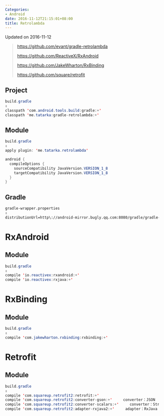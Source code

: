 ```yaml
---
Categories:
- Android
date: 2016-11-12T21:15:01+08:00
title: Retrolambda
---
```


<!--more-->

Updated on 2016-11-12

> https://github.com/evant/gradle-retrolambda
>
> https://github.com/ReactiveX/RxAndroid
>
> https://github.com/JakeWharton/RxBinding
>
> https://github.com/square/retrofit

## Project
```java
build.gradle
⇳
classpath 'com.android.tools.build:gradle:+'
classpath 'me.tatarka:gradle-retrolambda:+'
```

## Module
```java
build.gradle
⇳
apply plugin: 'me.tatarka.retrolambda'

android {
  compileOptions {
    sourceCompatibility JavaVersion.VERSION_1_8
    targetCompatibility JavaVersion.VERSION_1_8
  }
}
```

## Gradle
```xml
gradle-wrapper.properties
⇳
distributionUrl=http\://android-mirror.bugly.qq.com:8080/gradle/gradle-3.2.1-all.zip
```

# RxAndroid
## Module
```java
build.gradle
⇳
compile 'io.reactivex:rxandroid:+'
compile 'io.reactivex:rxjava:+'
```

# RxBinding
## Module
```java
build.gradle
⇳
compile 'com.jakewharton.rxbinding:rxbinding:+'
```

# Retrofit
## Module
```java
build.gradle
⇳
compile 'com.squareup.retrofit2:retrofit:+'
compile 'com.squareup.retrofit2:converter-gson:+'     converter：JSON
compile 'com.squareup.retrofit2:converter-scalars:+'     converter：String
compile 'com.squareup.retrofit2:adapter-rxjava2:+'     adapter：RxJava
```
